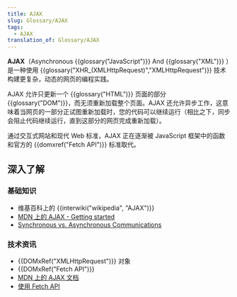 ```yaml
---
title: AJAX
slug: Glossary/AJAX
tags:
  - AJAX
translation_of: Glossary/AJAX
---
```

<p><strong>AJAX</strong>（Asynchronous {{glossary("JavaScript")}} And {{glossary("XML")}} ）是一种使用 {{glossary("XHR_(XMLHttpRequest)","XMLHttpRequest")}} 技术构建更复杂，动态的网页的编程实践。</p>

<p>AJAX 允许只更新一个 {{glossary("HTML")}} 页面的部分 {{glossary("DOM")}}，而无须重新加载整个页面。AJAX 还允许异步工作，这意味着当网页的一部分正试图重新加载时，您的代码可以继续运行（相比之下，同步会阻止代码继续运行，直到这部分的网页完成重新加载）。</p>

<p>通过交互式网站和现代 Web 标准，AJAX 正在逐渐被 JavaScript 框架中的函数和官方的 {{domxref("Fetch API")}} 标准取代。</p>

<h2 id="深入了解">深入了解</h2>

<h3 id="基础知识">基础知识</h3>

<ul>
 <li>维基百科上的 {{interwiki("wikipedia", "AJAX")}}</li>
 <li><a href="/zh-CN/docs/Web/Guide/AJAX/Getting_Started">MDN 上的 AJAX - Getting started </a></li>
 <li><a href="http://peoplesofttutorial.com/difference-between-synchronous-and-asynchronous-messaging/">Synchronous vs. Asynchronous Communications</a></li>
</ul>

<h3 id="技术资讯">技术资讯</h3>

<ul>
 <li>{{DOMxRef("XMLHttpRequest")}} 对象</li>
 <li>{{DOMxRef("Fetch API")}} </li>
 <li><a href="/zh-CN/docs/Web/Guide/AJAX">MDN 上的 AJAX 文档</a></li>
 <li><a href="/zh-CN/docs/Web/API/Fetch_API/Using_Fetch">使用 Fetch API</a></li>
</ul>
